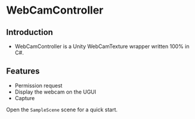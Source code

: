 # WebCamController

## Introduction

* WebCamController is a Unity WebCamTexture wrapper written 100% in C#.

## Features

* Permission request
* Display the webcam on the UGUI
* Capture

Open the `SampleScene` scene for a quick start.

